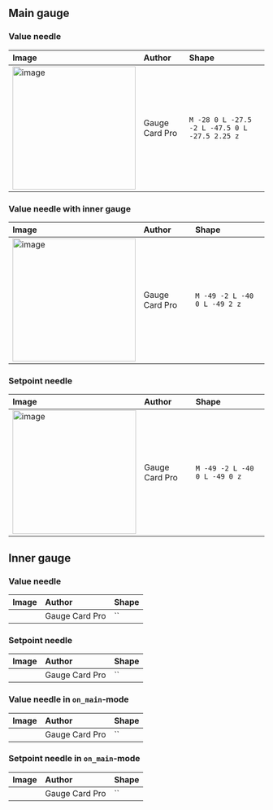 ## Main gauge

### Value needle
| Image | Author | Shape |
| :-----| :----- | :------ | 
| <img width="242" alt="image" src="https://github.com/user-attachments/assets/2e5cccd9-33f1-477b-9822-d43b4b7dcad5" /> | Gauge Card Pro | `M -28 0 L -27.5 -2 L -47.5 0 L -27.5 2.25 z` |

### Value needle with inner gauge
| Image | Author | Shape |
| :-----| :----- | :------ |
| <img width="242" alt="image" src="https://github.com/user-attachments/assets/f4507307-5eed-4e9a-9b89-6346c8802596" /> | Gauge Card Pro | `M -49 -2 L -40 0 L -49 2 z` |

### Setpoint needle
| Image | Author | Shape |
| :-----| :----- | :------ | 
| <img width="243" alt="image" src="https://github.com/user-attachments/assets/baac9a1c-c116-434d-9982-9e7550db0342" /> | Gauge Card Pro | `M -49 -2 L -40 0 L -49 0 z` |

## Inner gauge

### Value needle

| Image | Author | Shape |
| :-----| :----- | :------ | 
|  | Gauge Card Pro | `` |

### Setpoint needle

| Image | Author | Shape |
| :-----| :----- | :------ | 
|  | Gauge Card Pro | `` |

### Value needle in `on_main`-mode

| Image | Author | Shape |
| :-----| :----- | :------ | 
|  | Gauge Card Pro | `` |

### Setpoint needle in `on_main`-mode

| Image | Author | Shape |
| :-----| :----- | :------ | 
|  | Gauge Card Pro | `` |
